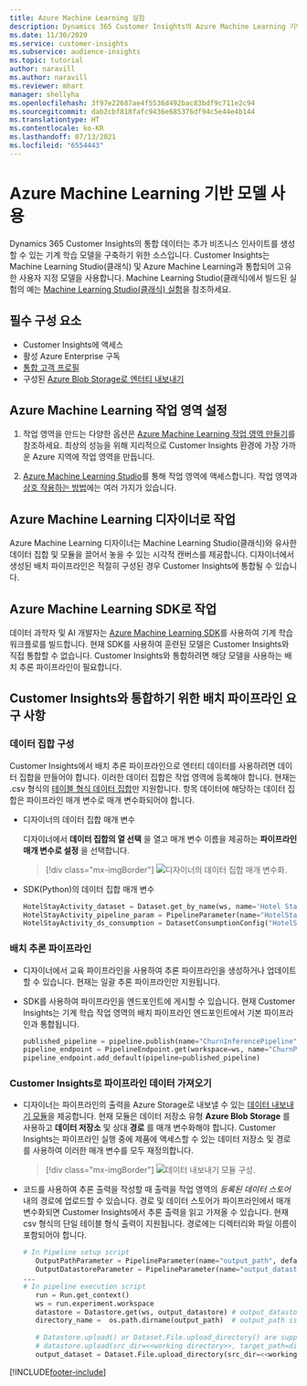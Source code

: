 ```yaml
---
title: Azure Machine Learning 실험
description: Dynamics 365 Customer Insights의 Azure Machine Learning 기반 모델을 사용합니다.
ms.date: 11/30/2020
ms.service: customer-insights
ms.subservice: audience-insights
ms.topic: tutorial
author: naravill
ms.author: naravill
ms.reviewer: mhart
manager: shellyha
ms.openlocfilehash: 3f97e22687ae4f5536d492bac83bdf9c711e2c94
ms.sourcegitcommit: dab2cbf818fafc9436e685376df94c5e44e4b144
ms.translationtype: HT
ms.contentlocale: ko-KR
ms.lasthandoff: 07/13/2021
ms.locfileid: "6554443"
---
```

# <a name="use-azure-machine-learning-based-models"></a>Azure Machine Learning 기반 모델 사용

Dynamics 365 Customer Insights의 통합 데이터는 추가 비즈니스 인사이트를 생성할 수 있는 기계 학습 모델을 구축하기 위한 소스입니다. Customer Insights는 Machine Learning Studio(클래식) 및 Azure Machine Learning과 통합되어 고유한 사용자 지정 모델을 사용합니다. Machine Learning Studio(클래식)에서 빌드된 실험의 예는 [Machine Learning Studio(클래식) 실험](machine-learning-studio-experiments.md)을 참조하세요. 

## <a name="prerequisites"></a>필수 구성 요소

- Customer Insights에 액세스
- 활성 Azure Enterprise 구독
- [통합 고객 프로필](data-unification.md)
- 구성된 [Azure Blob Storage로 엔터티 내보내기](export-azure-blob-storage.md)

## <a name="set-up-azure-machine-learning-workspace"></a>Azure Machine Learning 작업 영역 설정

1. 작업 영역을 만드는 다양한 옵션은 [Azure Machine Learning 작업 영역 만들기](/azure/machine-learning/concept-workspace#-create-a-workspace)를 참조하세요. 최상의 성능을 위해 지리적으로 Customer Insights 환경에 가장 가까운 Azure 지역에 작업 영역을 만듭니다.

1. [Azure Machine Learning Studio](https://ml.azure.com/)를 통해 작업 영역에 액세스합니다. 작업 영역과 [상호 작용하는 방법](/azure/machine-learning/concept-workspace#tools-for-workspace-interaction)에는 여러 가지가 있습니다.

## <a name="work-with-azure-machine-learning-designer"></a>Azure Machine Learning 디자이너로 작업

Azure Machine Learning 디자이너는 Machine Learning Studio(클래식)와 유사한 데이터 집합 및 모듈을 끌어서 놓을 수 있는 시각적 캔버스를 제공합니다. 디자이너에서 생성된 배치 파이프라인은 적절히 구성된 경우 Customer Insights에 통합될 수 있습니다. 
   
## <a name="working-with-azure-machine-learning-sdk"></a>Azure Machine Learning SDK로 작업

데이터 과학자 및 AI 개발자는 [Azure Machine Learning SDK](/python/api/overview/azure/ml/?preserve-view=true&view=azure-ml-py)를 사용하여 기계 학습 워크플로를 빌드합니다. 현재 SDK를 사용하여 훈련된 모델은 Customer Insights와 직접 통합할 수 없습니다. Customer Insights와 통합하려면 해당 모델을 사용하는 배치 추론 파이프라인이 필요합니다.

## <a name="batch-pipeline-requirements-to-integrate-with-customer-insights"></a>Customer Insights와 통합하기 위한 배치 파이프라인 요구 사항

### <a name="dataset-configuration"></a>데이터 집합 구성

Customer Insights에서 배치 추론 파이프라인으로 엔터티 데이터를 사용하려면 데이터 집합을 만들어야 합니다. 이러한 데이터 집합은 작업 영역에 등록해야 합니다. 현재는 .csv 형식의 [테이블 형식 데이터 집합](/azure/machine-learning/how-to-create-register-datasets#tabulardataset)만 지원합니다. 항목 데이터에 해당하는 데이터 집합은 파이프라인 매개 변수로 매개 변수화되어야 합니다.
   
* 디자이너의 데이터 집합 매개 변수
   
     디자이너에서 **데이터 집합의 열 선택** 을 열고 매개 변수 이름을 제공하는 **파이프라인 매개 변수로 설정** 을 선택합니다.

     > [!div class="mx-imgBorder"]
     > ![디자이너의 데이터 집합 매개 변수화.](media/intelligence-designer-dataset-parameters.png "디자이너의 데이터 집합 매개 변수화")
   
* SDK(Python)의 데이터 집합 매개 변수
   
   ```python
   HotelStayActivity_dataset = Dataset.get_by_name(ws, name='Hotel Stay Activity Data')
   HotelStayActivity_pipeline_param = PipelineParameter(name="HotelStayActivity_pipeline_param", default_value=HotelStayActivity_dataset)
   HotelStayActivity_ds_consumption = DatasetConsumptionConfig("HotelStayActivity_dataset", HotelStayActivity_pipeline_param)
   ```

### <a name="batch-inference-pipeline"></a>배치 추론 파이프라인
  
* 디자이너에서 교육 파이프라인을 사용하여 추론 파이프라인을 생성하거나 업데이트할 수 있습니다. 현재는 일괄 추론 파이프라인만 지원됩니다.

* SDK를 사용하여 파이프라인을 엔드포인트에 게시할 수 있습니다. 현재 Customer Insights는 기계 학습 작업 영역의 배치 파이프라인 엔드포인트에서 기본 파이프라인과 통합됩니다.
   
   ```python
   published_pipeline = pipeline.publish(name="ChurnInferencePipeline", description="Published Churn Inference pipeline")
   pipeline_endpoint = PipelineEndpoint.get(workspace=ws, name="ChurnPipelineEndpoint") 
   pipeline_endpoint.add_default(pipeline=published_pipeline)
   ```

### <a name="import-pipeline-data-into-customer-insights"></a>Customer Insights로 파이프라인 데이터 가져오기

* 디자이너는 파이프라인의 출력을 Azure Storage로 내보낼 수 있는 [데이터 내보내기 모듈](/azure/machine-learning/algorithm-module-reference/export-data)을 제공합니다. 현재 모듈은 데이터 저장소 유형 **Azure Blob Storage** 를 사용하고 **데이터 저장소** 및 상대 **경로** 를 매개 변수화해야 합니다. Customer Insights는 파이프라인 실행 중에 제품에 액세스할 수 있는 데이터 저장소 및 경로를 사용하여 이러한 매개 변수를 모두 재정의합니다.
   > [!div class="mx-imgBorder"]
   > ![데이터 내보내기 모듈 구성.](media/intelligence-designer-importdata.png "데이터 내보내기 모듈 구성")
   
* 코드를 사용하여 추론 출력을 작성할 때 출력을 작업 영역의 *등록된 데이터 스토어* 내의 경로에 업로드할 수 있습니다. 경로 및 데이터 스토어가 파이프라인에서 매개 변수화되면 Customer Insights에서 추론 출력을 읽고 가져올 수 있습니다. 현재 csv 형식의 단일 테이블 형식 출력이 지원됩니다. 경로에는 디렉터리와 파일 이름이 포함되어야 합니다.

   ```python
   # In Pipeline setup script
      OutputPathParameter = PipelineParameter(name="output_path", default_value="HotelChurnOutput/HotelChurnOutput.csv")
      OutputDatastoreParameter = PipelineParameter(name="output_datastore", default_value="workspaceblobstore")
   ...
   # In pipeline execution script
      run = Run.get_context()
      ws = run.experiment.workspace
      datastore = Datastore.get(ws, output_datastore) # output_datastore is parameterized
      directory_name =  os.path.dirname(output_path)  # output_path is parameterized.
      
      # Datastore.upload() or Dataset.File.upload_directory() are supported methods to uplaod the data
      # datastore.upload(src_dir=<<working directory>>, target_path=directory_name, overwrite=False, show_progress=True)
      output_dataset = Dataset.File.upload_directory(src_dir=<<working directory>>, target = (datastore, directory_name)) # Remove trailing "/" from directory_name
   ```


[!INCLUDE[footer-include](../includes/footer-banner.md)]